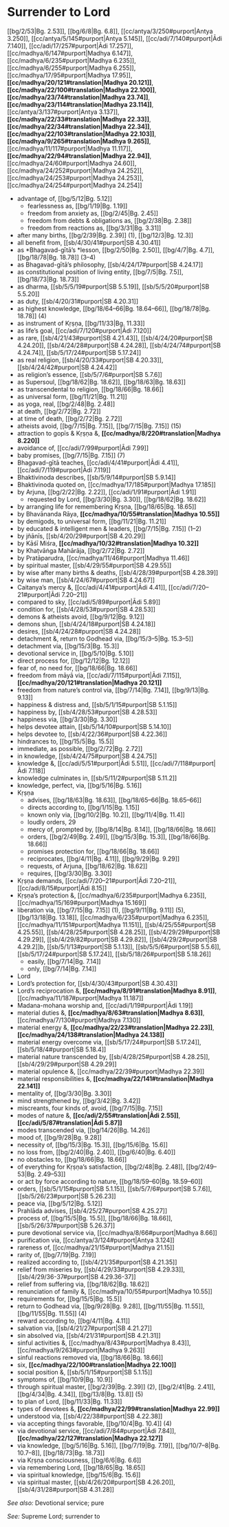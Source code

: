 # Surrender to Lord

[[bg/2/53|Bg. 2.53]], [[bg/6/8|Bg. 6.8]], [[cc/antya/3/250#purport|Antya 3.250]], [[cc/antya/5/145#purport|Antya 5.145]], [[cc/adi/7/140#purport|Ādi 7.140]], [[cc/adi/17/257#purport|Ādi 17.257]], [[cc/madhya/6/147#purport|Madhya 6.147]], [[cc/madhya/6/235#purport|Madhya 6.235]], [[cc/madhya/6/255#purport|Madhya 6.255]], [[cc/madhya/17/95#purport|Madhya 17.95]], **[[cc/madhya/20/121#translation|Madhya 20.121]]**, **[[cc/madhya/22/100#translation|Madhya 22.100]]**, **[[cc/madhya/23/74#translation|Madhya 23.74]]**, **[[cc/madhya/23/114#translation|Madhya 23.114]]**, [[cc/antya/3/137#purport|Antya 3.137]], **[[cc/madhya/22/33#translation|Madhya 22.33]]**, **[[cc/madhya/22/34#translation|Madhya 22.34]]**, **[[cc/madhya/22/103#translation|Madhya 22.103]]**, **[[cc/madhya/9/265#translation|Madhya 9.265]]**, [[cc/madhya/11/117#purport|Madhya 11.117]], **[[cc/madhya/22/94#translation|Madhya 22.94]]**, [[cc/madhya/24/60#purport|Madhya 24.60]], [[cc/madhya/24/252#purport|Madhya 24.252]], [[cc/madhya/24/253#purport|Madhya 24.253]], [[cc/madhya/24/254#purport|Madhya 24.254]]

* advantage of, [[bg/5/12|Bg. 5.12]]
  * fearlessness as, [[bg/1/19|Bg. 1.19]]
  * freedom from anxiety as, [[bg/2/45|Bg. 2.45]]
  * freedom from debts & obligations as, [[bg/2/38|Bg. 2.38]]
  * freedom from reactions as, [[bg/3/31|Bg. 3.31]]
* after many births, [[bg/2/39|Bg. 2.39]] (1), [[bg/12/3|Bg. 12.3]]
* all benefit from, [[sb/4/30/41#purport|SB 4.30.41]]
* as *Bhagavad-gītā’s *lesson, [[bg/2/50|Bg. 2.50]], [[bg/4/7|Bg. 4.7]], [[bg/18/78|Bg. 18.78]] (3–4)
* as Bhagavad-gītā’s philosophy, [[sb/4/24/17#purport|SB 4.24.17]]
* as constitutional position of living entity, [[bg/7/5|Bg. 7.5]], [[bg/18/73|Bg. 18.73]]
* as dharma, [[sb/5/5/19#purport|SB 5.5.19]], [[sb/5/5/20#purport|SB 5.5.20]]
* as duty, [[sb/4/20/31#purport|SB 4.20.31]]
* as highest knowledge, [[bg/18/64–66|Bg. 18.64–66]], [[bg/18/78|Bg. 18.78]] (4)
* as instrument of Kṛṣṇa, [[bg/11/33|Bg. 11.33]]
* as life’s goal, [[cc/adi/7/120#purport|Ādi 7.120]]
* as rare, [[sb/4/21/43#purport|SB 4.21.43]], [[sb/4/24/20#purport|SB 4.24.20]], [[sb/4/24/28#purport|SB 4.24.28]], [[sb/4/24/74#purport|SB 4.24.74]], [[sb/5/17/24#purport|SB 5.17.24]]
* as real religion, [[sb/4/20/33#purport|SB 4.20.33]], [[sb/4/24/42#purport|SB 4.24.42]]
* as religion’s essence, [[sb/5/7/6#purport|SB 5.7.6]]
* as Supersoul, [[bg/18/62|Bg. 18.62]], [[bg/18/63|Bg. 18.63]]
* as transcendental to religion, [[bg/18/66|Bg. 18.66]]
* as universal form, [[bg/11/21|Bg. 11.21]]
* as yoga, real, [[bg/2/48|Bg. 2.48]]
* at death, [[bg/2/72|Bg. 2.72]]
* at time of death, [[bg/2/72|Bg. 2.72]]
* atheists avoid, [[bg/7/15|Bg. 7.15]], [[bg/7/15|Bg. 7.15]] (15)
* attraction to gopīs & Kṛṣṇa &, **[[cc/madhya/8/220#translation|Madhya 8.220]]**
* avoidance of, [[cc/adi/7/99#purport|Ādi 7.99]]
* baby promises, [[bg/7/15|Bg. 7.15]] (7)
* Bhagavad-gītā teaches, [[cc/adi/4/41#purport|Ādi 4.41]], [[cc/adi/7/119#purport|Ādi 7.119]]
* Bhaktivinoda describes, [[sb/5/9/14#purport|SB 5.9.14]]
* Bhaktivinoda quoted on, [[cc/madhya/17/185#purport|Madhya 17.185]]
* by Arjuna, [[bg/2/22|Bg. 2.22]], [[cc/adi/1/91#purport|Ādi 1.91]]
  * requested by Lord, [[bg/3/30|Bg. 3.30]], [[bg/18/62|Bg. 18.62]]
* by arranging life for remembering Kṛṣṇa, [[bg/18/65|Bg. 18.65]]
* by Bhavānanda Rāya, **[[cc/madhya/10/55#translation|Madhya 10.55]]**
* by demigods, to universal form, [[bg/11/21|Bg. 11.21]]
* by educated & intelligent men & leaders, [[bg/7/15|Bg. 7.15]] (1–2)
* by jñānīs, [[sb/4/20/29#purport|SB 4.20.29]]
* by Kāśī Miśra, **[[cc/madhya/10/32#translation|Madhya 10.32]]**
* by Khaṭvāṅga Mahārāja, [[bg/2/72|Bg. 2.72]]
* by Pratāparudra, [[cc/madhya/11/46#purport|Madhya 11.46]]
* by spiritual master, [[sb/4/29/55#purport|SB 4.29.55]]
* by wise after many births & deaths, [[sb/4/28/39#purport|SB 4.28.39]]
* by wise man, [[sb/4/24/67#purport|SB 4.24.67]]
* Caitanya’s mercy &, [[cc/adi/4/41#purport|Ādi 4.41]], [[cc/adi/7/20–21#purport|Ādi 7.20–21]]
* compared to sky, [[cc/adi/5/89#purport|Ādi 5.89]]
* condition for, [[sb/4/28/53#purport|SB 4.28.53]]
* demons & atheists avoid, [[bg/9/12|Bg. 9.12]]
* demons shun, [[sb/4/24/18#purport|SB 4.24.18]]
* desires, [[sb/4/24/28#purport|SB 4.24.28]]
* detachment &, return to Godhead via, [[bg/15/3–5|Bg. 15.3–5]]
* detachment via, [[bg/15/3|Bg. 15.3]]
* devotional service in, [[bg/5/10|Bg. 5.10]]
* direct process for, [[bg/12/12|Bg. 12.12]]
* fear of, no need for, [[bg/18/66|Bg. 18.66]]
* freedom from māyā via, [[cc/adi/7/115#purport|Ādi 7.115]], **[[cc/madhya/20/121#translation|Madhya 20.121]]**
* freedom from nature’s control via, [[bg/7/14|Bg. 7.14]], [[bg/9/13|Bg. 9.13]]
* happiness & distress and, [[sb/5/1/15#purport|SB 5.1.15]]
* happiness by, [[sb/4/28/53#purport|SB 4.28.53]]
* happiness via, [[bg/3/30|Bg. 3.30]]
* helps devotee attain, [[sb/5/14/10#purport|SB 5.14.10]]
* helps devotee to, [[sb/4/22/36#purport|SB 4.22.36]]
* hindrances to, [[bg/15/5|Bg. 15.5]]
* immediate, as possible, [[bg/2/72|Bg. 2.72]]
* in knowledge, [[sb/4/24/75#purport|SB 4.24.75]]
* knowledge &, [[cc/adi/5/51#purport|Ādi 5.51]], [[cc/adi/7/118#purport|Ādi 7.118]]
* knowledge culminates in, [[sb/5/11/2#purport|SB 5.11.2]]
* knowledge, perfect, via, [[bg/5/16|Bg. 5.16]]
* Kṛṣṇa
  * advises, [[bg/18/63|Bg. 18.63]], [[bg/18/65–66|Bg. 18.65–66]]
  * directs according to, [[bg/1/15|Bg. 1.15]]
  * known only via, [[bg/10/2|Bg. 10.2]], [[bg/11/4|Bg. 11.4]]
  * loudly orders, 29
  * mercy of, prompted by, [[bg/8/14|Bg. 8.14]], [[bg/18/66|Bg. 18.66]]
  * orders, [[bg/2/49|Bg. 2.49]], [[bg/15/3|Bg. 15.3]], [[bg/18/66|Bg. 18.66]]
  * promises protection for, [[bg/18/66|Bg. 18.66]]
  * reciprocates, [[bg/4/11|Bg. 4.11]], [[bg/9/29|Bg. 9.29]]
  * requests, of Arjuna, [[bg/18/62|Bg. 18.62]]
  * requires, [[bg/3/30|Bg. 3.30]]
* Kṛṣṇa demands, [[cc/adi/7/20–21#purport|Ādi 7.20–21]], [[cc/adi/8/15#purport|Ādi 8.15]]
* Kṛṣṇa’s protection &, [[cc/madhya/6/235#purport|Madhya 6.235]], [[cc/madhya/15/169#purport|Madhya 15.169]]
* liberation via, [[bg/7/15|Bg. 7.15]] (1), [[bg/9/11|Bg. 9.11]] (5), [[bg/13/18|Bg. 13.18]], [[cc/madhya/6/235#purport|Madhya 6.235]], [[cc/madhya/11/151#purport|Madhya 11.151]], [[sb/4/25/55#purport|SB 4.25.55]], [[sb/4/28/25#purport|SB 4.28.25]], [[sb/4/29/29#purport|SB 4.29.29]], [[sb/4/29/82#purport|SB 4.29.82]], [[sb/4/29/2#purport|SB 4.29.2]]b, [[sb/5/1/13#purport|SB 5.1.13]], [[sb/5/5/6#purport|SB 5.5.6]], [[sb/5/17/24#purport|SB 5.17.24]], [[sb/5/18/26#purport|SB 5.18.26]]
  * easily, [[bg/7/14|Bg. 7.14]]
  * only, [[bg/7/14|Bg. 7.14]]
* Lord
* Lord’s protection for, [[sb/4/30/43#purport|SB 4.30.43]]
* Lord’s reciprocation &, **[[cc/madhya/8/91#translation|Madhya 8.91]]**, [[cc/madhya/11/187#purport|Madhya 11.187]]
* Madana-mohana worship and, [[cc/adi/1/19#purport|Ādi 1.19]]
* material duties &, **[[cc/madhya/8/63#translation|Madhya 8.63]]**, [[cc/madhya/7/130#purport|Madhya 7.130]]
* material energy &, **[[cc/madhya/22/23#translation|Madhya 22.23]]**, **[[cc/madhya/24/138#translation|Madhya 24.138]]**
* material energy overcome via, [[sb/5/17/24#purport|SB 5.17.24]], [[sb/5/18/4#purport|SB 5.18.4]]
* material nature transcended by, [[sb/4/28/25#purport|SB 4.28.25]], [[sb/4/29/29#purport|SB 4.29.29]]
* material opulence &, [[cc/madhya/22/39#purport|Madhya 22.39]]
* material responsibilities &, **[[cc/madhya/22/141#translation|Madhya 22.141]]**
* mentality of, [[bg/3/30|Bg. 3.30]]
* mind strengthened by, [[bg/3/42|Bg. 3.42]]
* miscreants, four kinds of, avoid, [[bg/7/15|Bg. 7.15]]
* modes of nature &, **[[cc/adi/2/55#translation|Ādi 2.55]]**, **[[cc/adi/5/87#translation|Ādi 5.87]]**
* modes transcended via, [[bg/14/26|Bg. 14.26]]
* mood of, [[bg/9/28|Bg. 9.28]]
* necessity of, [[bg/15/3|Bg. 15.3]], [[bg/15/6|Bg. 15.6]]
* no loss from, [[bg/2/40|Bg. 2.40]], [[bg/6/40|Bg. 6.40]]
* no obstacles to, [[bg/18/66|Bg. 18.66]]
* of everything for Kṛṣṇa’s satisfaction, [[bg/2/48|Bg. 2.48]], [[bg/2/49–53|Bg. 2.49–53]]
* or act by force according to nature, [[bg/18/59–60|Bg. 18.59–60]]
* orders, [[sb/5/1/15#purport|SB 5.1.15]], [[sb/5/7/6#purport|SB 5.7.6]], [[sb/5/26/23#purport|SB 5.26.23]]
* peace via, [[bg/5/12|Bg. 5.12]]
* Prahlāda advises, [[sb/4/25/27#purport|SB 4.25.27]]
* process of, [[bg/15/5|Bg. 15.5]], [[bg/18/66|Bg. 18.66]], [[sb/5/26/37#purport|SB 5.26.37]]
* pure devotional service via, [[cc/madhya/8/66#purport|Madhya 8.66]]
* purification via, [[cc/antya/3/124#purport|Antya 3.124]]
* rareness of, [[cc/madhya/21/15#purport|Madhya 21.15]]
* rarity of, [[bg/7/19|Bg. 7.19]]
* realized according to, [[sb/4/21/35#purport|SB 4.21.35]]
* relief from miseries by, [[sb/4/29/33#purport|SB 4.29.33]], [[sb/4/29/36-37#purport|SB 4.29.36-37]]
* relief from suffering via, [[bg/18/62|Bg. 18.62]]
* renunciation of family &, [[cc/madhya/10/55#purport|Madhya 10.55]]
* requirements for, [[bg/15/5|Bg. 15.5]]
* return to Godhead via, [[bg/9/28|Bg. 9.28]], [[bg/11/55|Bg. 11.55]], [[bg/11/55|Bg. 11.55]] (4)
* reward according to, [[bg/4/11|Bg. 4.11]]
* salvation via, [[sb/4/21/27#purport|SB 4.21.27]]
* sin absolved via, [[sb/4/21/31#purport|SB 4.21.31]]
* sinful activities &, [[cc/madhya/8/43#purport|Madhya 8.43]], [[cc/madhya/9/263#purport|Madhya 9.263]]
* sinful reactions removed via, [[bg/18/66|Bg. 18.66]]
* six, **[[cc/madhya/22/100#translation|Madhya 22.100]]**
* social position &, [[sb/5/1/15#purport|SB 5.1.15]]
* symptoms of, [[bg/10/9|Bg. 10.9]]
* through spiritual master, [[bg/2/39|Bg. 2.39]] (2), [[bg/2/41|Bg. 2.41]], [[bg/4/34|Bg. 4.34]], [[bg/13/8|Bg. 13.8]] (5)
* to plan of Lord, [[bg/11/33|Bg. 11.33]]
* types of devotees &, **[[cc/madhya/22/99#translation|Madhya 22.99]]**
* understood via, [[sb/4/22/38#purport|SB 4.22.38]]
* via accepting things favorable, [[bg/10/4|Bg. 10.4]] (4)
* via devotional service, [[cc/adi/7/84#purport|Ādi 7.84]], **[[cc/madhya/22/127#translation|Madhya 22.127]]**
* via knowledge, [[bg/5/16|Bg. 5.16]], [[bg/7/19|Bg. 7.19]], [[bg/10/7–8|Bg. 10.7–8]], [[bg/18/73|Bg. 18.73]]
* via Kṛṣṇa consciousness, [[bg/6/6|Bg. 6.6]]
* via remembering Lord, [[bg/18/65|Bg. 18.65]]
* via spiritual knowledge, [[bg/15/6|Bg. 15.6]]
* via spiritual master, [[sb/4/26/20#purport|SB 4.26.20]], [[sb/4/31/28#purport|SB 4.31.28]]

*See also:* Devotional service; pure

*See:* Supreme Lord; surrender to
